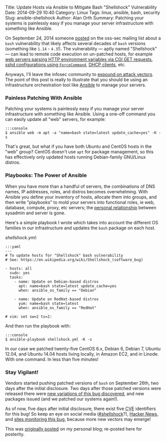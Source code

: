 Title: Update Hosts via Ansible to Mitigate Bash "Shellshock" Vulnerability
Date: 2014-09-29 10:40
Category: Linux
Tags: linux, ansible, bash, security
Slug: ansible-shellshock
Author: Alan Orth
Summary: Patching your systems is painlessly easy if you manage your server infrastructure with something like Ansible.

On September 24, 2014 someone [posted](http://seclists.org/oss-sec/2014/q3/649 "CVE-2014-6271: remote code execution through bash") on the oss-sec mailing list about a `bash` vulnerability that likely affects several decades of `bash` versions (something like `1.14` - `4.3`!). The vulnerability — aptly named "Shellshock" — can lead to remote code execution on un-patched hosts, for example [web servers parsing HTTP environment variables via CGI GET requests](http://www.nimbo.com/blog/shellshock-heartbleed-2-0), [sshd configurations using `ForceCommand`](https://community.qualys.com/blogs/laws-of-vulnerabilities/2014/09/24/bash-shellshock-vulnerability "BASH Shellshock vulnerability - Update3"), [DHCP clients](https://www.trustedsec.com/september-2014/shellshock-dhcp-rce-proof-concept/ "Shellshock DHCP RCE PoC"), etc.

Anyways, I'll leave the infosec community to [expound on attack vectors](https://www.dfranke.us/posts/2014-09-27-shell-shock-exploitation-vectors.html "Shell Shock Exploitation Vectors"). The point of this post is really to illustrate that you should be using an infrastructure orchestration tool like [Ansible](http://www.ansible.com/home "Ansible homepage") to manage your servers.

### Painless Patching With Ansible

Patching your systems is painlessly easy if you manage your server infrastructure with something like Ansible. Using a one-off command you can easily update all "web" servers, for example:

    :::console
    $ ansible web -m apt -a "name=bash state=latest update_cache=yes" -K -s

That's great, but what if you have both Ubuntu and CentOS hosts in the "web" group? CentOS doesn't use `apt` for package management, so this has effectively only updated hosts running Debian-family GNU/Linux distros.

### Playbooks: The Power of Ansible

When you have more than a handful of servers, the combinations of DNS names, IP addresses, roles, and distros becomes overwhelming. With Ansible you define your inventory of hosts, allocate them into groups, and then write "playbooks" to mold your servers into functional roles, ie web, database, compute, proxy, etc servers; the [personal relationship](https://xkcd.com/910/ "XKCD coming about naming servers") between sysadmin and server is gone.

Here's a simple playbook I wrote which takes into account the different OS families in our infrastructure and updates the `bash` package on each host.

_shellshock.yml_:

    :::yaml
    ---
    # To update hosts for "Shellshock" bash vulnerability
    # See: https://en.wikipedia.org/wiki/Shellshock_(software_bug)

    - hosts: all
      sudo: yes
      tasks:
        - name: Update on Debian-based distros
          apt: name=bash state=latest update_cache=yes
          when: ansible_os_family == "Debian"

        - name: Update on RedHat-based distros
          yum: name=bash state=latest
          when: ansible_os_family == "RedHat"

    # vim: set sw=2 ts=2:

And then run the playbook with:

    :::console
    $ ansible-playbook shellshock.yml -K -s

In our case we patched twenty-five CentOS 6.x, Debian 6, Debian 7, Ubuntu 12.04, and Ubuntu 14.04 hosts living locally, in Amazon EC2, and in Linode. With one command. In less than five minutes!

### Stay Vigilant!

Vendors started pushing patched versions of `bash` on September 26th, two days after the initial disclosure. Two days after those patched versions were released there were [new variations of this bug discovered](http://lcamtuf.blogspot.com/2014/09/bash-bug-apply-unofficial-patch-now.html "Bash bug: apply Florian"), and new packages issued (and we patched our systems again!).

As of now, five days after initial disclosure, there exist five <abbr title="Common Vulnerabilities and Exposures">CVE</abbr> identifiers for this bug! So keep an eye on social media ([#shellshock](https://twitter.com/search?q=%23shellshock "#shellshock on Twitter")?), [Hacker News](https://news.ycombinator.com/ "Hacker News"), and [sites monitoring this bug](https://shellshocker.net/ "Shellshock monitoring"), because more new vectors may emerge!

This was [originally posted](https://mjanja.ch/2014/09/update-hosts-via-ansible-to-mitigate-bash-shellshock-vulnerability/) on my personal blog; re-posted here for posterity.
